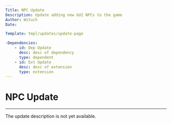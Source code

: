 ```yaml
---
Title: NPC Update
Description: Update adding new GUI NPCs to the game
Author: Wituch
Date:

Template: tmpl/updates/update-page

-Dependencies:
    - id: Dep Update
      desc: desc of dependency
      type: dependent
    - id: Ext Update
      desc: desc of extension
      type: extension
---
```


# NPC Update
-----

The update description is not yet available.


